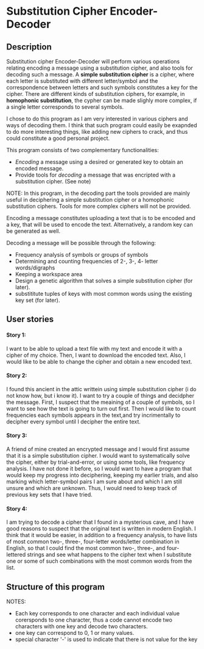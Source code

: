 # Substitution Cipher Encoder-Decoder

## Description

Substitution cipher Encoder-Decoder will perform various operations relating
encoding a message using a substitution cipher, and also tools for decoding 
such a message. A **simple substitution cipher** is a cipher, where each letter is 
substituted with different letter/symbol and the correspondence between 
letters and such symbols constitutes a key for the cipher. There are different
kinds of substitution ciphers, for example, in **homophonic substitution**, the cypher can be made 
slighly more complex, if a single letter corresponds to several symbols. 

I chose to do this program as I am very interested in various ciphers and ways of decoding them. I think that 
such program could easily be exapnded to do more interesting things, like adding new ciphers to crack, and thus 
could constitute a good personal project. 

This program consists of two complementary functionalities: 
* _Encoding_ a message using a desired or generated key to obtain an encoded 
message. 
* Provide tools for _decoding_ a message that was encripted with a substitution cipher. (See note)

NOTE: In this program, in the decoding part the tools provided are mainly useful in 
deciphering a simple substitution cipher or a homophonic substitution ciphers. Tools for more 
complex ciphers will not be provided. 

Encoding a message constitutes uploading a text that is to be encoded and a key, that will be 
used to encode the text. Alternatively, a random key can be generated as well.

Decoding a message will be possible through the following: 
* Frequency analysis of symbols or groups of symbols
* Determining and counting frequencies of 2-, 3-, 4- letter words/digraphs
* Keeping a workspace area
* Design a genetic algorithm that solves a simple substitution cipher (for later). 
* substititute tuples of keys with most common words using the existing key set (for later).

## User stories 

#### Story 1: 
I want to be able to upload a text file with my text and encode it with a cipher of my choice. Then, I want to 
download the encoded text. Also, I would like to be able to change the cipher and obtain a new encoded text. 

#### Story 2: 
I found this ancient in the attic writtein using simple substitution cipher (i do not know how, but i know it). 
I want to try a couple of things and decidpher the message. First, I suspect that the meaining of a couple of symbols,
so I want to see how the text is going to turn out first. Then I would like to count frequencies each symbols appears in
the text,and try incrimentally to decipher every symbol until I decipher the entire text. 

#### Story 3: 
A friend of mine created an encrypted message and I would first assume that it is a simple substitution cipher. I would 
want to systematically solve the cipher, either by trial-and-error, or using some tools, like frequency analysis. I 
have not done it before, so I would want to have a program that would keep my progress into deciphering, keeping my 
earlier trials, and also marking which letter-symbol pairs I am sure about and which I am still unsure and which are 
unknown. Thus, I would need to keep track of previous key sets that I have tried. 

#### Story 4: 
I am trying to decode a cipher that I found in a mysterious cave, and I have good reasons to suspect that the original
text is written in modern English. I think that it would be easier, in addition to a frequency analysis, to have 
lists of most common two-, three-, four-letter words/letter combination in English, so that I could find the most 
common two-, three-, and four-lettered strings and see what happens to the cipher text when I substitute one or some 
of such combinations with the most common words from the list. 

## Structure of this program 

NOTES: 
* Each key corresponds to one character and each individual value corersponds to one character,
thus a code cannot encode two characters with one key and decode two characters.
* one key can correspond to 0, 1 or many values.
* special character '-' is used to indicate that there is not value for the key 